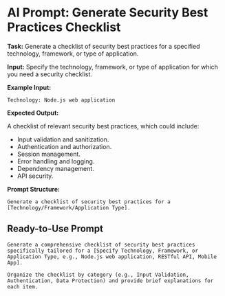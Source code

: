 # AI Prompt: Generate Security Best Practices Checklist

**Task:** Generate a checklist of security best practices for a specified technology, framework, or type of application.

**Input:** Specify the technology, framework, or type of application for which you need a security checklist.

**Example Input:**

```
Technology: Node.js web application
```

**Expected Output:**

A checklist of relevant security best practices, which could include:
*   Input validation and sanitization.
*   Authentication and authorization.
*   Session management.
*   Error handling and logging.
*   Dependency management.
*   API security.

**Prompt Structure:**

```
Generate a checklist of security best practices for a [Technology/Framework/Application Type].
```

## Ready-to-Use Prompt

```
Generate a comprehensive checklist of security best practices specifically tailored for a [Specify Technology, Framework, or Application Type, e.g., Node.js web application, RESTful API, Mobile App].

Organize the checklist by category (e.g., Input Validation, Authentication, Data Protection) and provide brief explanations for each item.
